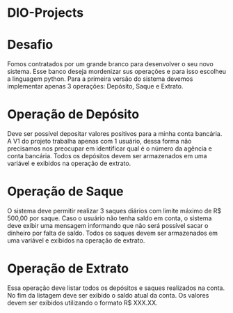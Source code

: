 # DIO-Projects
# Desafio
Fomos contratados por um grande branco para desenvolver o seu novo sistema. Esse banco deseja mordenizar sus operações e para isso escolheu a linguagem python. Para a primeira versão do sistema devemos implementar apenas 3 operações: Depósito, Saque e Extrato. 
# Operação de Depósito
Deve ser possível depositar valores positivos para a minha conta bancária. A V1 do projeto trabalha apenas com 1 usuário, dessa forma não precisamos nos preocupar em identificar qual é o número da agência e conta bancária. Todos os depósitos devem ser armazenados em uma variável e exibidos na operação de extrato. 
# Operação de Saque
O sistema deve permitir realizar 3 saques diários com limite máximo de R$ 500,00 por saque. Caso o usuário não tenha saldo em conta, o sistema deve exibir uma mensagem informando que não será possível sacar o dinheiro por falta de saldo. Todos os saques devem ser armazenados em uma variável e exibidos na operação de extrato.
# Operação de Extrato
Essa operação deve listar todos os depósitos e saques realizados na conta. No fim da listagem deve ser exibido o saldo atual da conta. Os valores devem ser exibidos utilizando o formato R$ XXX.XX.
